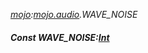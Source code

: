_[mojo](../../modules/mojo/mojo-module.md):[mojo.audio](../../modules/mojo/mojo-audio.md).WAVE\_NOISE_
##### Const WAVE\_NOISE:[Int](../../modules/wonkey/wonkey-types-int.md)
